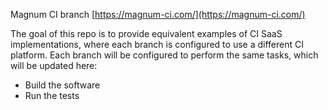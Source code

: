 Magnum CI branch
[https://magnum-ci.com/](https://magnum-ci.com/)

The goal of this repo is to provide equivalent examples of CI SaaS implementations, where each branch is configured to use a different CI platform. Each branch will be configured to perform the same tasks, which will be updated here:

* Build the software
* Run the tests

